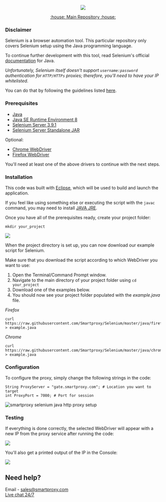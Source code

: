 <p align="center">
    <a href="https://smartproxy.com/"><img src="https://snipboard.io/3IyORg.jpg"></a>
  </a>
</p>

<p align="center">
    <a href="https://github.com/Smartproxy/Smartproxy"> :house: Main Repository :house: </a>
</p>

### Disclaimer

Selenium is a browser automation tool. This particular repository only covers Selenium setup using the Java programming language.

To continue further development with this tool, read Selenium's official [documentation](https://seleniumhq.github.io/selenium/docs/api/java/index.html) for Java.

*Unfortunately, Selenium itself doesn't support `username:password` authentication for `HTTP/HTTPs` proxies; therefore, you'll need to have your IP whitelisted.*

You can do that by following the guidelines listed [here](https://help.smartproxy.com/docs/residential-authentication-methods).

### Prerequisites

- [Java](https://www.java.com/en/)
- [Java SE Runtime Environment 8](https://www.oracle.com/technetwork/java/javase/downloads/jre8-downloads-2133155.html)
- [Selenium Server 3.9.1](https://selenium-release.storage.googleapis.com/3.9/selenium-server-3.9.1.zip)
- [Selenium Server Standalone JAR](https://selenium-release.storage.googleapis.com/3.9/selenium-server-standalone-3.9.1.jar)

Optional:
- [Chrome WebDriver](https://sites.google.com/a/chromium.org/chromedriver/downloads)
- [Firefox WebDriver](https://github.com/mozilla/geckodriver/releases)

You'll need at least one of the above drivers to continue with the next steps.

### Installation

This code was built with [Eclipse](https://www.eclipse.org/), which will be used to build and launch the application.

If you feel like using something else or executing the script with the `javac` command, you may need to install [JAVA JRE](https://www.oracle.com/technetwork/java/javase/downloads/server-jre8-downloads-2133154.html).

Once you have all of the prerequisites ready, create your project folder:

```
mkdir your_project
```
<img src="https://i.imgur.com/6US2PJs.png">

When the project directory is set up, you can now download our example script for Selenium.

Make sure that you download the script according to which WebDriver you want to use:

1. Open the Terminal/Command Prompt window.
2. Navigate to the main directory of your project folder using `cd your_project`
3. Download one of the examples below.
4. You should now see your project folder populated with the *example.java* file.

*Firefox*

```
curl https://raw.githubusercontent.com/Smartproxy/Selenium/master/java/firefox/example.java > example.java
```

*Chrome*

```
curl https://raw.githubusercontent.com/Smartproxy/Selenium/master/java/chrome/example.java > example.java
```

### Configuration

To configure the proxy, simply change the following strings in the code:

```
String ProxyServer = "gate.smartproxy.com"; # Location you want to target
int ProxyPort = 7000; # Port for session
```

<img src="https://i.imgur.com/RfCa9xV.png" alt="smartproxy selenium java http proxy setup">

### Testing

If everything is done correctly, the selected WebDriver will appear with a new IP from the proxy service after running the code:

<img src="https://i.imgur.com/EUbzHh4.png">

You'll also get a printed output of the IP in the Console:

<img src="https://i.imgur.com/tBbOAlA.png">

## Need help?
Email - sales@smartproxy.com
<br><a href="https://direct.lc.chat/12092754/">Live chat 24/7</a>
